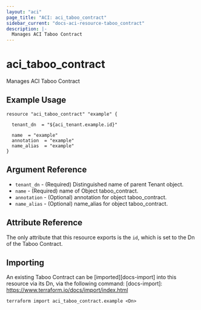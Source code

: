 ```yaml
---
layout: "aci"
page_title: "ACI: aci_taboo_contract"
sidebar_current: "docs-aci-resource-taboo_contract"
description: |-
  Manages ACI Taboo Contract
---
```


# aci_taboo_contract #
Manages ACI Taboo Contract

## Example Usage ##

```hcl
resource "aci_taboo_contract" "example" {

  tenant_dn  = "${aci_tenant.example.id}"

  name  = "example"
  annotation  = "example"
  name_alias  = "example"
}
```
## Argument Reference ##
* `tenant_dn` - (Required) Distinguished name of parent Tenant object.
* `name` - (Required) name of Object taboo_contract.
* `annotation` - (Optional) annotation for object taboo_contract.
* `name_alias` - (Optional) name_alias for object taboo_contract.



## Attribute Reference

The only attribute that this resource exports is the `id`, which is set to the
Dn of the Taboo Contract.

## Importing ##

An existing Taboo Contract can be [imported][docs-import] into this resource via its Dn, via the following command:
[docs-import]: https://www.terraform.io/docs/import/index.html


```
terraform import aci_taboo_contract.example <Dn>
```
